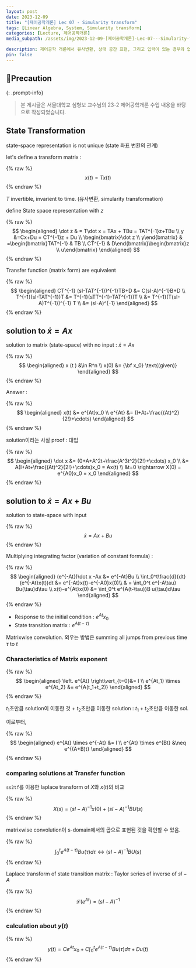 ```yaml
---
layout: post
date: 2023-12-09
title: "[제어공학개론] Lec 07 - Simularity transform"
tags: [Linear Algebra, System, Simularity transform]
categories: [Lecture, 제어공학개론]
media_subpath: /assets/img/2023-12-09-[제어공학개론]-Lec-07---Simularity-transform.md

description: 제어공학 개론에서 유사변환, 상태 공간 표현, 그리고 입력이 있는 경우와 없는 경우의 해법을 다룹니다. 유사변환을 통해 상태 공간 표현의 변환을 정의하고, 상태 방정식의 해를 구하는 방법을 설명하며, 행렬 지수의 특성과 전이 함수 간의 관계를 비교합니다. 최종적으로 출력 y(t)에 대한 계산식을 제시합니다.
pin: false
---
```



## 📢Precaution


{: .prompt-info}


> 본 게시글은 서울대학교 심형보 교수님의 23-2 제어공학개론 수업 내용을 바탕으로 작성되었습니다.


## State Transformation


state-space representation is not unique (state 좌표 변환의 관계)


let's define a transform matrix : 


{% raw %}
$$
x(t) = Tx(t)
$$
{% endraw %}



$T$ invertible, invarient to time. (유사변환, simularity transformation)


define State space representation with $z$


{% raw %}
$$
\begin{aligned}
\dot z & = T\dot x = TAx + TBu = TAT^{-1}z+TBu \\ 
y &=Cx+Du = CT^{-1}z + Du \\ 
\begin{bmatrix}\dot z \\ y\end{bmatrix} & =\begin{bmatrix}TAT^{-1} & TB  \\ CT^{-1} & D\end{bmatrix}\begin{bmatrix}z \\ u\end{bmatrix}
\end{aligned}
$$
{% endraw %}



Transfer function (matrix form) are equivalent


{% raw %}
$$
\begin{aligned}
CT^{-1} (sI-TAT^{-1})^{-1}TB+D &= C(sI-A)^{-1}B+D \\
T^{-1}(sI-TAT^{-1})T &= T^{-1}(sTT^{-1}-TAT^{-1})T \\
&= T^{-1}(T(sI-A)T^{-1})^{-1} T \\ &= (sI-A)^{-1}
\end{aligned}
$$
{% endraw %}



## solution to $\dot x = Ax$


solution to matrix (state-space) with no input : $\dot x = Ax$


{% raw %}
$$
\begin{aligned}
x (t ) &\in R^n \\
x(0) &= {\bf x_0} \text{(given)}
\end{aligned}
$$
{% endraw %}



Answer : 


{% raw %}
$$
\begin{aligned}
x(t) &= e^{At}x_0 \\
e^{At} &= (I+At+\frac{(At)^2}{2!}+\cdots)
\end{aligned}
$$
{% endraw %}



solution이라는 사실 proof : 대입


{% raw %}
$$
\begin{aligned}
\dot x &= (0+A+A^2t+\frac{A^3t^2}{2!}+\cdots) x_0 \\
&= A(I+At+\frac{(At)^2}{2!}+\cdots)x_0 = Ax(t) \\
&t=0 \rightarrow X(0) = e^{A0}x_0 = x_0
\end{aligned}
$$
{% endraw %}



## solution to $\dot x = Ax+Bu$


solution to state-space with input


{% raw %}
$$
\dot x = Ax+Bu
$$
{% endraw %}



Multiplying integrating factor (variation of constant formula) :


{% raw %}
$$
\begin{aligned}
(e^{-At})\dot x -Ax &= e^{-At}Bu \\ 
\int_0^t\frac{d}{dt}(e^{-At}x(t))dt &= e^{-At}x(t)-e^{-A0}x(0)\\ & = \int_0^t e^{-A\tau} Bu(\tau)d\tau \\ x(t)-e^{At}x(0) &= \int_0^t e^{A(t-\tau)}B u(\tau)d\tau
\end{aligned}
$$
{% endraw %}


- Response to the initial condition : $e^{At}x_0$
- State transition matrix : $e^{A(t-\tau)}$

Matrixwise convolution. 외우는 방법은 summing all jumps from previous time $\tau \text{ to } t$


### Characteristics of Matrix exponent


{% raw %}
$$
\begin{aligned}
\left. e^{At} \right\vert_{t=0}&= I \\
e^{At_1} \times e^{At_2} &= e^{A(t_1+t_2)}
\end{aligned}
$$
{% endraw %}



$t_1$초만큼 solution이 이동한 것 + $t_2$초만큼 이동한 solution : $t_1+t_2$초만큼 이동한 sol.


이로부터,


{% raw %}
$$
\begin{aligned}
e^{At} \times e^{-At} &= I \\
e^{At} \times e^{Bt} &\neq e^{(A+B)t}
\end{aligned}
$$
{% endraw %}



### comparing solutions at Transfer function


`ss2tf`를 이용한 laplace transform of $X$와 $x(t)$의 비교


{% raw %}
$$
X(s) = (sI-A)^{-1} x(0) + (sI-A)^{-1} BU(s)
$$
{% endraw %}



matrixwise convolution이 s-domain에서의 곱으로 표현된 것을 확인할 수 있음.


{% raw %}
$$
\int_0^t e^{A(t-\tau)} B u(\tau) d\tau \leftrightarrow (sI-A)^{-1} BU(s)
$$
{% endraw %}



Laplace transform of state transition matrix : Taylor series of inverse of $sI-A$


{% raw %}
$$
\mathcal{L}(e^{At}) = (sI-A)^{-1}
$$
{% endraw %}



### calculation about $y(t)$


{% raw %}
$$
y(t) = Ce^{At}x_0 + C\int_0^t e^{A(t-\tau)}Bu(\tau) d\tau + Du(t)
$$
{% endraw %}




<script>
  window.MathJax = {
    tex: {
      macros: {
        R: "\\mathbb{R}",
        N: "\\mathbb{N}",
        Z: "\\mathbb{Z}",
        Q: "\\mathbb{Q}",
        C: "\\mathbb{C}",
        proj: "\\operatorname{proj}",
        rank: "\\operatorname{rank}",
        im: "\\operatorname{im}",
        dom: "\\operatorname{dom}",
        codom: "\\operatorname{codom}",
        argmax: "\\operatorname*{arg\,max}",
        argmin: "\\operatorname*{arg\,min}",
        "\{": "\\lbrace",
        "\}": "\\rbrace",
        sub: "\\subset",
        sup: "\\supset",
        sube: "\\subseteq",
        supe: "\\supseteq"
      },
      tags: "ams",
      strict: false, 
      inlineMath: [["$", "$"], ["\\(", "\\)"]],
      displayMath: [["$$", "$$"], ["\\[", "\\]"]]
    },
    options: {
      skipHtmlTags: ["script", "noscript", "style", "textarea", "pre"]
    }
  };
</script>
<script async src="https://cdn.jsdelivr.net/npm/mathjax@3/es5/tex-mml-chtml.js"></script>
